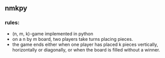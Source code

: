 ## nmkpy

### rules:

- (n, m, k)-game implemented in python
- on a n by m board, two players take turns placing pieces.
- the game ends either when one player has placed k pieces vertically, horizontally or diagonally, or when the board is filled without a winner.
